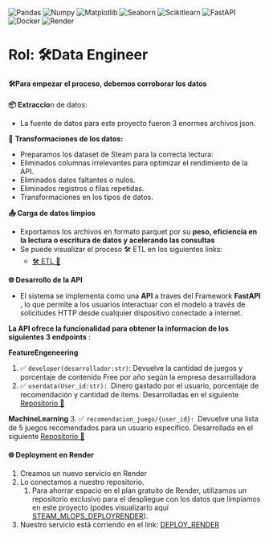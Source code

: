 ![Pandas](https://img.shields.io/badge/-Pandas-333333?style=flat&logo=pandas)
![Numpy](https://img.shields.io/badge/-Numpy-333333?style=flat&logo=numpy)
![Matplotlib](https://img.shields.io/badge/-Matplotlib-333333?style=flat&logo=matplotlib)
![Seaborn](https://img.shields.io/badge/-Seaborn-333333?style=flat&logo=seaborn)
![Scikitlearn](https://img.shields.io/badge/-Scikitlearn-333333?style=flat&logo=scikitlearn)
![FastAPI](https://img.shields.io/badge/-FastAPI-333333?style=flat&logo=fastapi)
![Docker](https://img.shields.io/badge/-Docker-333333?style=flat&logo=docker)
![Render](https://img.shields.io/badge/-Render-333333?style=flat&logo=render)

# Rol: 🛠️Data Engineer

#### 🛠️Para empezar el proceso, debemos corroborar los datos

**📦 Extraccio**n de datos:

- La fuente de datos para este proyecto fueron 3 enormes archivos json.

🔄 **Transformaciones de los datos:**

- Preparamos los dataset de Steam para la correcta lectura:
- Eliminados columnas irrelevantes para optimizar el rendimiento de la API.
- Eliminados datos faltantes o nulos.
- Eliminados registros o filas repetidas.
- Transformaciones en los tipos de datos.

**📤 Carga de datos limpios**

- Exportamos los archivos en formato parquet por su **peso, eficiencia en la lectura o escritura de datos y acelerando **las consultas****
- Se puede visualizar el proceso 🛠️ ETL en los siguientes links:
  - [🛠️ ETL 📂](https://github.com/Lorenzo09/STEAM_MLOPS/blob/master/1.ETL.ipynb)

**🌐 Desarrollo de la API**

- El sistema se implementa como una **API** a traves del Framework **FastAPI** , lo que permite a los usuarios interactuar con el modelo a través de solicitudes HTTP desde cualquier dispositivo conectado a internet.

**La API ofrece la funcionalidad para obtener la informacion de los siguientes 3 endpoints** :

**FeatureEngeneering**
1. ✅ `developer(desarrollador:str)`: Devuelve la cantidad de juegos y porcentaje de contenido Free por año según la empresa desarrolladora
2. ✅ `userdata(User_id:str): `Dinero gastado por el usuario, porcentaje de recomendación y cantidad de items.
Desarrolladas en el siguiente [Repositorio 📂](https://github.com/Lorenzo09/STEAM_MLOPS/blob/master/2.FutureEngeneering.ipynb)

**MachineLearning**
3. ✅ `recomendacion_juego/{user_id}: `Devuelve una lista de 5 juegos recomendados para un usuario específico.
Desarrollada en el siguiente [Repositorio 📂](https://github.com/Lorenzo09/STEAM_MLOPS/blob/master/4.MACHINELEARNING.ipynb)

#### 🌐 Deployment en Render

1. Creamos un nuevo servicio en Render
2. Lo conectamos a nuestro repositorio.
   1. Para ahorrar espacio en el plan gratuito de Render, utilizamos un repositorio exclusivo para el despliegue con los datos que limpiamos en este proyecto (podes visualizarlo aquí [STEAM_MLOPS_DEPLOYRENDER](https://github.com/Lorenzo09/RenderDeploy.git)).
3. Nuestro servicio está corriendo en el link: [DEPLOY_RENDER](https://steam-mlops-renderdeploy.onrender.com/)